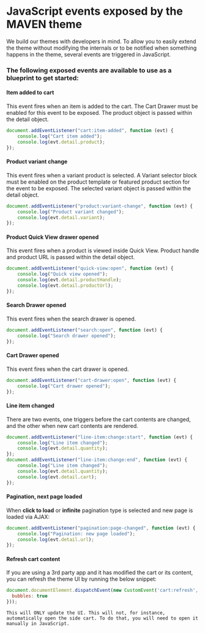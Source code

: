 # JavaScript events exposed by the MAVEN theme

We build our themes with developers in mind. To allow you to easily extend the theme without modifying the internals or to be notified when something happens in the theme, several events are triggered in JavaScript.

### The following **exposed events** are available to use as a blueprint to get started:

#### Item added to cart

This event fires when an item is added to the cart. The Cart Drawer must be enabled for this event to be exposed. The product object is passed within the detail object.

```javascript
document.addEventListener("cart:item-added", function (evt) {
    console.log("Cart item added");
    console.log(evt.detail.product);
});
```

#### Product variant change

This event fires when a variant product is selected. A Variant selector block must be enabled on the product template or featured product section for the event to be exposed. The selected variant object is passed within the detail object.

```javascript
document.addEventListener("product:variant-change", function (evt) {
    console.log("Product variant changed");
    console.log(evt.detail.variant);
});
```

#### Product Quick View drawer opened

This event fires when a product is viewed inside Quick View. Product handle and product URL is passed within the detail object.

```javascript
document.addEventListener("quick-view:open", function (evt) {
    console.log("Quick view opened");
    console.log(evt.detail.productHandle);
    console.log(evt.detail.productUrl);
});
```

#### Search Drawer opened

This event fires when the search drawer is opened.

```javascript
document.addEventListener("search:open", function (evt) {
    console.log("Search drawer opened");
});
```

#### Cart Drawer opened

This event fires when the cart drawer is opened.

```javascript
document.addEventListener("cart-drawer:open", function (evt) {
    console.log("Cart drawer opened");
});
```

#### Line item changed

There are two events, one triggers before the cart contents are changed, and the other when new cart contents are rendered.

```javascript
document.addEventListener("line-item:change:start", function (evt) {
    console.log("Line item changed");
    console.log(evt.detail.quantity);
});
document.addEventListener("line-item:change:end", function (evt) {
    console.log("Line item changed");
    console.log(evt.detail.quantity);
    console.log(evt.detail.cart);
});
```

#### Pagination, next page loaded

When **click to load** or **infinite** pagination type is selected and new page is loaded via AJAX:

```javascript
document.addEventListener("pagination:page-changed", function (evt) {
    console.log("Pagination: new page loaded");
    console.log(evt.detail.url);
});
```

#### Refresh cart content

If you are using a 3rd party app and it has modified the cart or its content, you can refresh the theme UI by running the below snippet:

```javascript
document.documentElement.dispatchEvent(new CustomEvent('cart:refresh', {
  bubbles: true
}));
```

```
This will ONLY update the UI. This will not, for instance, automatically open the side cart. To do that, you will need to open it manually in JavaScript.
```
